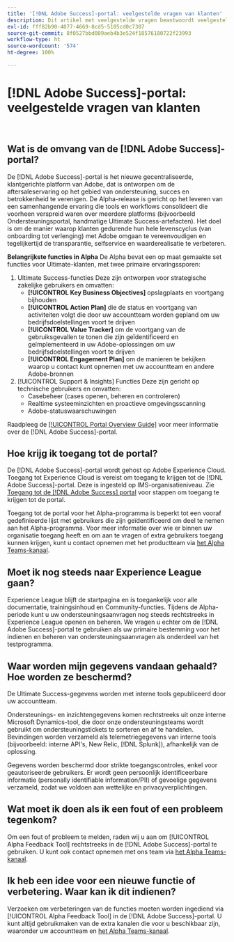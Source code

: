 ```yaml
---
title: '[!DNL Adobe Success]-portal: veelgestelde vragen van klanten'
description: Dit artikel met veelgestelde vragen beantwoordt veelgestelde vragen over de  [!DNL Adobe Success] -portal.
exl-id: fff82b90-4077-4669-8cd5-5105cd0c7307
source-git-commit: 8f0527bbd009aeb4b3e524f18576180722f23993
workflow-type: ht
source-wordcount: '574'
ht-degree: 100%

---
```


# [!DNL Adobe Success]-portal: veelgestelde vragen van klanten

 
## Wat is de omvang van de [!DNL Adobe Success]-portal?

De [!DNL Adobe Success]-portal is het nieuwe gecentraliseerde, klantgerichte platform van Adobe, dat is ontworpen om de aftersaleservaring op het gebied van ondersteuning, succes en betrokkenheid te verenigen. De Alpha-release is gericht op het leveren van een samenhangende ervaring die tools en workflows consolideert die voorheen verspreid waren over meerdere platforms (bijvoorbeeld Ondersteuningsportal, handmatige Ultimate Success-artefacten). Het doel is om de manier waarop klanten gedurende hun hele levenscyclus (van onboarding tot verlenging) met Adobe omgaan te vereenvoudigen en tegelijkertijd de transparantie, selfservice en waarderealisatie te verbeteren.

**Belangrijkste functies in Alpha**
De Alpha bevat een op maat gemaakte set functies voor Ultimate-klanten, met twee primaire ervaringssporen:
1. Ultimate Success-functies
Deze zijn ontworpen voor strategische zakelijke gebruikers en omvatten:
   * **[!UICONTROL Key Business Objectives]** opslagplaats en voortgang bijhouden
   * **[!UICONTROL Action Plan]** die de status en voortgang van activiteiten volgt die door uw accountteam worden gepland om uw bedrijfsdoelstellingen voort te drijven
   * **[!UICONTROL Value Tracker]** om de voortgang van de gebruiksgevallen te tonen die zijn geïdentificeerd en geïmplementeerd in uw Adobe-oplossingen om uw bedrijfsdoelstellingen voort te drijven
   * **[!UICONTROL Engagement Plan]** om de manieren te bekijken waarop u contact kunt opnemen met uw accountteam en andere Adobe-bronnen
1. [!UICONTROL Support & Insights] Functies
Deze zijn gericht op technische gebruikers en omvatten:
   * Casebeheer (cases openen, beheren en controleren)
   * Realtime systeeminzichten en proactieve omgevingsscanning
   * Adobe-statuswaarschuwingen

Raadpleeg de [[!UICONTROL Portal Overview Guide]](/help/adobe-success-portal/adobe-success-portal-introduction.md) voor meer informatie over de [!DNL Adobe Success]-portal.

## Hoe krijg ik toegang tot de portal?

De [!DNL Adobe Success]-portal wordt gehost op Adobe Experience Cloud. Toegang tot Experience Cloud is vereist om toegang te krijgen tot de [!DNL Adobe Success]-portal. Deze is ingesteld op IMS-organisatieniveau. Zie [Toegang tot de [!DNL Adobe Success] portal](/help/adobe-success-portal/access-to-the-adobe-success-portal.md) voor stappen om toegang te krijgen tot de portal.

Toegang tot de portal voor het Alpha-programma is beperkt tot een vooraf gedefinieerde lijst met gebruikers die zijn geïdentificeerd om deel te nemen aan het Alpha-programma. Voor meer informatie over wie er binnen uw organisatie toegang heeft en om aan te vragen of extra gebruikers toegang kunnen krijgen, kunt u contact opnemen met het productteam via [het Alpha Teams-kanaal](https://teams.microsoft.com/l/channel/19:h-GcuAZs9uF05rervqTdx2U27ohYINuRUIfbMte9B-U1@thread.tacv2/General?groupId=02b87789-3475-47e4-94c1-0981f63ae89f&tenantId=fa7b1b5a-7b34-4387-94ae-d2c178decee1).

## Moet ik nog steeds naar Experience League gaan?

Experience League blijft de startpagina en is toegankelijk voor alle documentatie, trainingsinhoud en Community-functies. Tijdens de Alpha-periode kunt u uw ondersteuningsaanvragen nog steeds rechtstreeks in Experience League openen en beheren. We vragen u echter om de [!DNL Adobe Success]-portal te gebruiken als uw primaire bestemming voor het indienen en beheren van ondersteuningsaanvragen als onderdeel van het testprogramma.

## Waar worden mijn gegevens vandaan gehaald? Hoe worden ze beschermd?

De Ultimate Success-gegevens worden met interne tools gepubliceerd door uw accountteam.

Ondersteunings- en inzichtengegevens komen rechtstreeks uit onze interne Microsoft Dynamics-tool, die door onze ondersteuningsteams wordt gebruikt om ondersteuningstickets te sorteren en af te handelen. Bevindingen worden verzameld als telemetriegegevens van interne tools (bijvoorbeeld: interne API&#39;s, New Relic, [!DNL Splunk]), afhankelijk van de oplossing.

Gegevens worden beschermd door strikte toegangscontroles, enkel voor geautoriseerde gebruikers. Er wordt geen persoonlijk identificeerbare informatie (personally identifiable information/PII) of gevoelige gegevens verzameld, zodat we voldoen aan wettelijke en privacyverplichtingen.

## Wat moet ik doen als ik een fout of een probleem tegenkom?

Om een fout of probleem te melden, raden wij u aan om [!UICONTROL Alpha Feedback Tool] rechtstreeks in de [!DNL Adobe Success]-portal te gebruiken. U kunt ook contact opnemen met ons team via [het Alpha Teams-kanaal](https://teams.microsoft.com/l/channel/19:h-GcuAZs9uF05rervqTdx2U27ohYINuRUIfbMte9B-U1@thread.tacv2/General?groupId=02b87789-3475-47e4-94c1-0981f63ae89f&tenantId=fa7b1b5a-7b34-4387-94ae-d2c178decee1).

## Ik heb een idee voor een nieuwe functie of verbetering. Waar kan ik dit indienen?

Verzoeken om verbeteringen van de functies moeten worden ingediend via [!UICONTROL Alpha Feedback Tool] in de [!DNL Adobe Success]-portal. U kunt altijd gebruikmaken van de extra kanalen die voor u beschikbaar zijn, waaronder uw accountteam en [het Alpha Teams-kanaal](https://teams.microsoft.com/l/channel/19:h-GcuAZs9uF05rervqTdx2U27ohYINuRUIfbMte9B-U1@thread.tacv2/General?groupId=02b87789-3475-47e4-94c1-0981f63ae89f&tenantId=fa7b1b5a-7b34-4387-94ae-d2c178decee1).
